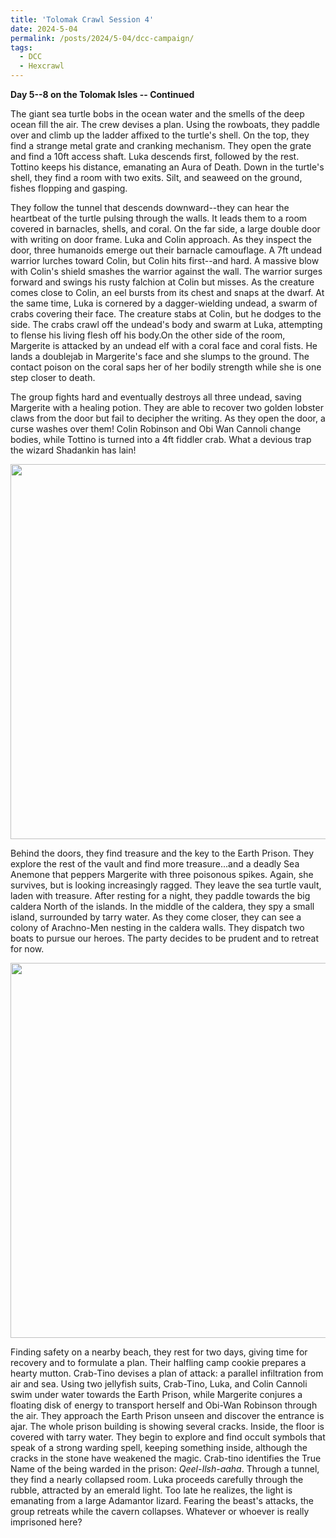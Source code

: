```yaml
---
title: 'Tolomak Crawl Session 4'
date: 2024-5-04
permalink: /posts/2024/5-04/dcc-campaign/
tags:
  - DCC
  - Hexcrawl
---
```


**Day 5--8 on the Tolomak Isles -- Continued**

The giant sea turtle bobs in the ocean water and the smells of the deep ocean fill the air. The crew devises a plan. Using the rowboats, they paddle over and climb up the ladder affixed to the turtle's shell. On the top, they find a strange metal grate and cranking mechanism. They open the grate and find a 10ft access shaft. Luka descends first, followed by the rest. Tottino keeps his distance, emanating an Aura of Death. Down in the turtle's shell, they find a room with two exits. Silt, and seaweed on the ground, fishes flopping and gasping. 

They follow the tunnel that descends downward--they can hear the heartbeat of the turtle pulsing through the walls. It leads them to a room covered in barnacles, shells, and coral. On the far side, a large double door with writing on door frame. Luka and Colin approach. As they inspect the door, three humanoids emerge out their barnacle camouflage. A 7ft undead warrior lurches toward Colin, but Colin hits first--and hard. A massive blow with Colin's shield smashes the warrior against the wall. The warrior surges forward and swings his rusty falchion at Colin but misses. As the creature comes close to Colin, an eel bursts from its chest and snaps at the dwarf. At the same time, Luka is cornered by a dagger-wielding undead, a swarm of crabs covering their face. The creature stabs at Colin, but he dodges to the side. The crabs crawl off the undead's body and swarm at Luka, attempting to flense his living flesh off his body.On the other side of the room, Margerite is attacked by an undead elf with a coral face and coral fists. He lands a doublejab in Margerite's face and she slumps to the ground. The contact poison on the coral saps her of her bodily strength while she is one step closer to death. 

The group fights hard and eventually destroys all three undead, saving Margerite with a healing potion. They are able to recover two golden lobster claws from the door but fail to decipher the writing. As they open the door, a curse washes over them! Colin Robinson and Obi Wan Cannoli change bodies, while Tottino is turned into a 4ft fiddler crab. What a devious trap the wizard Shadankin has lain!

<img src="http://alchemical-lich.github.io/images/crab1.jpeg" width="600"/>

Behind the doors, they find treasure and the key to the Earth Prison. They explore the rest of the vault and find more treasure...and a deadly Sea Anemone that peppers Margerite with three poisonous spikes. Again, she survives, but is looking increasingly ragged. They leave the sea turtle vault, laden with treasure. After resting for a night, they paddle towards the big caldera North of the islands. In the middle of the caldera, they spy a small island, surrounded by tarry water. As they come closer, they can see a colony of Arachno-Men nesting in the caldera walls. They dispatch two boats to pursue our heroes. The party decides to be prudent and to retreat for now.

<img src="http://alchemical-lich.github.io/images/crab2.jpeg" width="600"/>

Finding safety on a nearby beach, they rest for two days, giving time for recovery and to formulate a plan. Their halfling camp cookie prepares a hearty mutton. Crab-Tino devises a plan of attack: a parallel infiltration from air and sea. Using two jellyfish suits, Crab-Tino, Luka, and Colin Cannoli swim under water towards the Earth Prison, while Margerite conjures a floating disk of energy to transport herself and Obi-Wan Robinson through the air. They approach the Earth Prison unseen and discover the entrance is ajar. The whole prison building is showing several cracks. Inside, the floor is covered with tarry water. They begin to explore and find occult symbols that speak of a strong warding spell, keeping something inside, although the cracks in the stone have weakened the magic. Crab-tino identifies the True Name of the being warded in the prison: *Qeel-Ilsh-aaha*. Through a tunnel, they find a nearly collapsed room. Luka proceeds carefully through the rubble, attracted by an emerald light. Too late he realizes, the light is emanating from a large Adamantor lizard. Fearing the beast's attacks, the group retreats while the cavern collapses. Whatever or whoever is really imprisoned here? 


